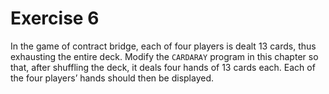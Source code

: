 # Exercise 6

In the game of contract bridge, each of four players is dealt 13 cards, thus exhausting the entire deck. Modify the `CARDARAY` program in this chapter so that, after shuffling the deck, it deals four hands of 13 cards each. Each of the four players’ hands should then be displayed.
